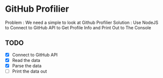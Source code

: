 # GitHub Profilier

Problem : We need a simple to look at Github Profilier
Solution : Use NodeJS to Connect to GitHub API to Get Profile Info and Print Out to The Console

## TODO

* [x] Connect to GitHub API
* [x] Read the data
* [x] Parse the data
* [ ] Print the data out
